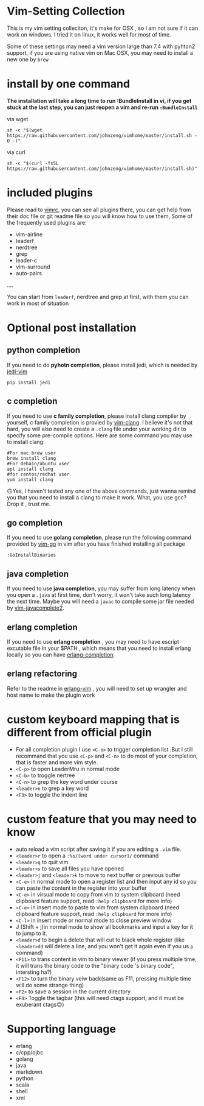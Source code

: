 # Vim-Setting Collection

This is my vim setting colleciton, it's make for OSX , so I am not sure if it can work on windows. I tried it on linux, it works well for most of time.

Some of these settings may need a vim version large than 7.4 with pyhton2 support, if you are using native vim on Mac OSX, you may need to install a new one by `brew`

# install by one command

**The installation will take a long time to run :BundleInstall in vi, if you get stuck at the last step, you can just reopen a vim and re-run `:BundleInstall`**

via wget

`sh -c "$(wget https://raw.githubusercontent.com/johnzeng/vimhome/master/install.sh -O -)"`

via curl

`sh -c "$(curl -fsSL https://raw.githubusercontent.com/johnzeng/vimhome/master/install.sh)"`

# included plugins
Please read to [vimrc](plugin/vimrc.vim), you can see all plugins there, you can get help from their doc file or git readme file so you will know how to use them, Some of the frequently used plugins are:

- vim-airline
- leaderf
- nerdtree
- grep
- leader-c
- vim-surround
- auto-pairs

....

You can start from `leaderf`, nerdtree and grep at first, with them you can work in most of situation

# Optional post installation

## python completion
If you need to do **pyhotn completion**, please install jedi, which is needed by [ jedi-vim ](https://github.com/davidhalter/jedi-vim)

```
pip install jedi
```

## c completion
If you need to use **c family completion**, please install clang compiler by yourself, c family completion is provied by [vim-clang](https://github.com/justmao945/vim-clang). I believe it's not that hard, you will also need to create a `.clang` file under your working dir to specify some pre-compile options. Here are some command you may use to install clang:

```
#For mac brew user
brew install clang
#For debain/ubuntu user
apt install clang
#for centos/redhat user
yum install clang
```

🙃Yes, I haven't tested any one of the above commands, just wanna remind you that you need to install a clang to make it work.
What, you use gcc? Drop it , trust me.

## go completion
If you need to use **golang completion**, please run  the following command provided by [vim-go](https://github.com/fatih/vim-go) in vim after you have finished installing all package

```
:GoInstallBinaries
```

## java completion
If you need to use **java completion**, you may suffer from long latency when you open a `.java` at first time, don't worry, it won't take such long latency the next time. Maybe you will need a `javac` to compile some jar file needed by [vim-javacomplete2](https://github.com/artur-shaik/vim-javacomplete2).

## erlang completion
If you need to use **erlang completion** , you may need to have escript excutable file in your $PATH , which means that you need to install erlang locally so you can have [erlang-completion](https://github.com/vim-erlang/vim-erlang-omnicomplete).

## erlang refactoring

Refer to the readme in [erlang-vim](https://github.com/johnzeng/erlang-vim) , you will  need to set up wrangler and host name to make the plugin work

# custom keyboard mapping that is different from official plugin
- For all completion plugin I use `<C-o>` to trigger completion list .But I still recommand that you use `<C-p>` and `<C-n>`  to do most of your completion, that is faster and more vim style.
- `<C-p>` to open LeaderMru in normal mode
- `<C-b>` to troggle nertree
- `<C-n>` to grep the key word under course
- `<leader>n` to grep a key word
- `<F3>` to toggle the indent line


# custom feature that you may need to know
- auto reload a vim script after saving it if you are editing a `.vim` file.
- `<leader>r` to open a `:%s/[word under cursor]/` command
- `<leader>q` to quit vim
- `<leader>s` to save all files you have opened
- `<leader>j` and `<leader>k` to move to next buffer or previous buffer
- `<C-e>` in normal mode to open a register list and then input any id so you can paste the content in the register into your buffer
- `<C-e>` in virsual mode to copy from vim to system clipboard (need clipboard feature support, read `:help clipboard` for more info)
- `<C-e>` in insert mode to paste to vim from system clipboard (need clipboard feature support, read `:help clipboard` for more info)
- `<C-l>` in insert mode or normal mode to close preview window
- J (Shift + j)in normal mode to show all bookmarks and input a key for it to jump to it.
- `<leader>d` to begin a delete that will cut to black whole register (like `<leader>dd` will delete a line, and you won't get it again even if you us `p` command)
- `<F11>` to trans content in vim to binary viewer (if you press multiple time, it will trans the binary code to the "binary code 's binary code", intersting ha?)
- `<F12>` to turn the binary veiw back(same as F11, pressing multiple time will do some strange thing)
- `<F2>` to save a session in the current directory
- `<F4>` Toggle the tagbar (this will need ctags support, and it must be exuberant ctags🙃)

# Supporting language

- erlang
- c/cpp/ojbc
- golang
- java
- markdown
- python
- scala
- shell
- xml
